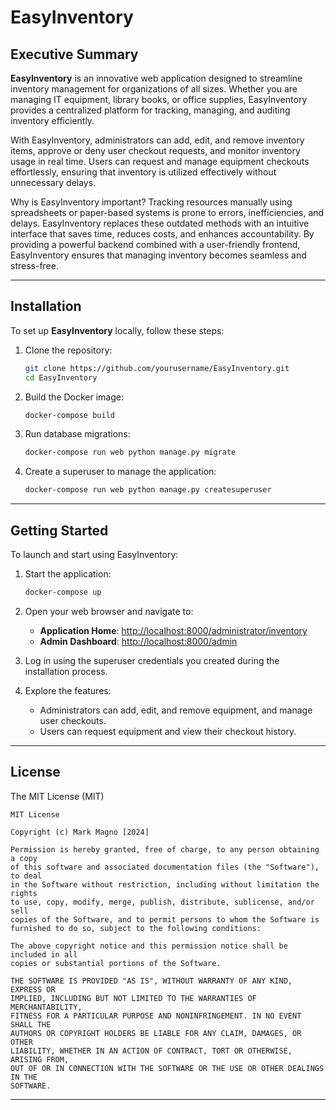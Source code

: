 
# **EasyInventory**

## **Executive Summary**
**EasyInventory** is an innovative web application designed to streamline inventory management for organizations of all sizes. Whether you are managing IT equipment, library books, or office supplies, EasyInventory provides a centralized platform for tracking, managing, and auditing inventory efficiently.

With EasyInventory, administrators can add, edit, and remove inventory items, approve or deny user checkout requests, and monitor inventory usage in real time. Users can request and manage equipment checkouts effortlessly, ensuring that inventory is utilized effectively without unnecessary delays.

Why is EasyInventory important? Tracking resources manually using spreadsheets or paper-based systems is prone to errors, inefficiencies, and delays. EasyInventory replaces these outdated methods with an intuitive interface that saves time, reduces costs, and enhances accountability. By providing a powerful backend combined with a user-friendly frontend, EasyInventory ensures that managing inventory becomes seamless and stress-free.

---

## **Installation**

To set up **EasyInventory** locally, follow these steps:

1. Clone the repository:
   ```bash
   git clone https://github.com/yourusername/EasyInventory.git
   cd EasyInventory
   ```

2. Build the Docker image:
   ```bash
   docker-compose build
   ```

3. Run database migrations:
   ```bash
   docker-compose run web python manage.py migrate
   ```

4. Create a superuser to manage the application:
   ```bash
   docker-compose run web python manage.py createsuperuser
   ```

---

## **Getting Started**

To launch and start using EasyInventory:

1. Start the application:
   ```bash
   docker-compose up
   ```

2. Open your web browser and navigate to:
   - **Application Home**: [http://localhost:8000/administrator/inventory](http://localhost:8000/administrator/inventory)
   - **Admin Dashboard**: [http://localhost:8000/admin](http://localhost:8000/admin)

3. Log in using the superuser credentials you created during the installation process.

4. Explore the features:
   - Administrators can add, edit, and remove equipment, and manage user checkouts.
   - Users can request equipment and view their checkout history.

---

## **License**

The MIT License (MIT)

```plaintext
MIT License

Copyright (c) Mark Magno [2024]

Permission is hereby granted, free of charge, to any person obtaining a copy
of this software and associated documentation files (the "Software"), to deal
in the Software without restriction, including without limitation the rights
to use, copy, modify, merge, publish, distribute, sublicense, and/or sell
copies of the Software, and to permit persons to whom the Software is
furnished to do so, subject to the following conditions:

The above copyright notice and this permission notice shall be included in all
copies or substantial portions of the Software.

THE SOFTWARE IS PROVIDED "AS IS", WITHOUT WARRANTY OF ANY KIND, EXPRESS OR
IMPLIED, INCLUDING BUT NOT LIMITED TO THE WARRANTIES OF MERCHANTABILITY,
FITNESS FOR A PARTICULAR PURPOSE AND NONINFRINGEMENT. IN NO EVENT SHALL THE
AUTHORS OR COPYRIGHT HOLDERS BE LIABLE FOR ANY CLAIM, DAMAGES, OR OTHER
LIABILITY, WHETHER IN AN ACTION OF CONTRACT, TORT OR OTHERWISE, ARISING FROM,
OUT OF OR IN CONNECTION WITH THE SOFTWARE OR THE USE OR OTHER DEALINGS IN THE
SOFTWARE.
```

---
